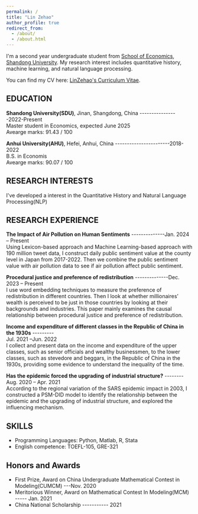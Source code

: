 ```yaml
---
permalink: /
title: "Lin Zehao"
author_profile: true
redirect_from: 
  - /about/
  - /about.html
---
```

I'm a second year undergraduate student from [School of Economics](https://www.econ.sdu.edu.cn/), [Shandong University](https://www.sdu.edu.cn/). My research interest includes quantitative history, machine learning, and natural language processing.

You can find my CV here: [LinZehao's Curriculum Vitae](../assets/curriculum_vitae.pdf).

## EDUCATION

**Shandong University(SDU)**, Jinan, Shangdong, China ----------------2022-Present  
Master student in Economics, expected June 2025  
Avearge marks: 91.43 / 100  

**Anhui University(AHU)**, Hefei, Anhui, China -----------------------2018-2022  
B.S. in Economis  
Avearge marks: 90.07 / 100  

## RESEARCH INTERESTS

I've developed a interest in the Quantitative History and Natural Language Processing(NLP)

## RESEARCH EXPERIENCE
**The Impact of Air Pollution on Human Sentiments** --------------Jan. 2024 – Present  
Using Lexicon-based approach and Machine Learning-based approach with 190 million tweet data, I construct daily public sentiment value at the county level in Japan from 2017-2022. Then we combine the public sentiment value with air pollution data to see if air pollution affect public sentiment. 

**Procedural justice and preference of redistribution** --------------Dec. 2023 – Present  
I use word embedding techniques to measure the preference of redistribution in different countries. Then I look at whether millionaires’ wealth is perceived to be just in those countries by looking at their backgrounds and industries. This paper mainly examines the causal relationship between procedural justice and preference of redistribution.  

**Income and expenditure of different classes in the Republic of China in the 1930s**  ---------  
Jul. 2021 –Jun. 2022  
I collect and present data on the income and expenditure of the upper classes, such as senior officials and wealthy businessmen, to the lower classes, such as stevedore and beggars, in the Republic of China in the 1930s, providing some evidence to understand the inequality of the time.  

**Has the epidemic forced the upgrading of industrial structure?** --------Aug. 2020 – Apr. 2021  
According to the regional variation of the SARS epidemic impact in 2003, I constructed a PSM-DID model to identify the relationship between the epidemic and the upgrading of industrial structure, and explored the influencing mechanism.  

## SKILLS
* Programming Languages: Python, Matlab, R, Stata
* English competence: TOEFL-105, GRE-321

## Honors and Awards
* First Prize, Award on China Undergraduate Mathematical Contest in Modeling(CUMCM) ---Nov. 2020
* Meritorious Winner, Award on Mathematical Contest In Modeling(MCM) ----- Jan. 2021
* China National Scholarship  ----------- 2021


